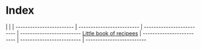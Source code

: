 # Index
 | | | 
------------------------ | ------------------------- | ------------------------- | -------------------------
[Little book of recipees](https://formulas-and-numbers.github.io/book-of-recipees) | ------------------------- | ------------------------- | -------------------------
